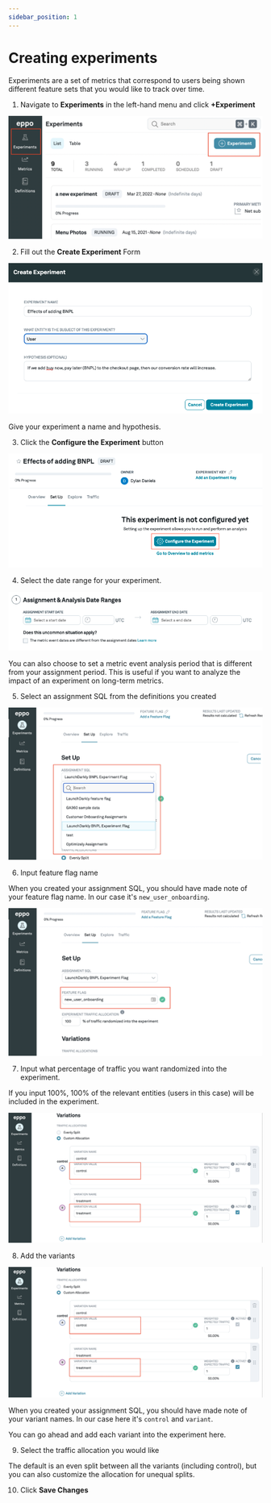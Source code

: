```yaml
---
sidebar_position: 1
---
```


# Creating experiments

Experiments are a set of metrics that correspond to users being shown different feature sets that you would like to track over time.

1. Navigate to **Experiments** in the left-hand menu and click **+Experiment**

![Create experiment](../../../static/img/building-experiments/create-experiment.png)

2. Fill out the **Create Experiment** Form

![Fill experiment form](../../../static/img/building-experiments/fill-create-experiment-form.png)

Give your experiment a name and hypothesis. 

3. Click the **Configure the Experiment** button

![Configure experiment](../../../static/img/building-experiments/set-up-and-configure-experiment.png)

4. Select the date range for your experiment.

![Select dates](../../../static/img/building-experiments/select-dates.png)

You can also choose to set a metric event analysis period that is different from your assignment period. This is useful if you want to analyze the impact of an experiment on long-term metrics.

5. Select an assignment SQL from the definitions you created

![Choose assignment SQL](../../../static/img/building-experiments/choose-assignment-sql-in-experiment.png)

6. Input feature flag name

When you created your assignment SQL, you should have made note of your feature flag name. In our case it's `new_user_onboarding`.

![Configure experiment](../../../static/img/building-experiments/choose-feature-flag-in-experiment.png)

7. Input what percentage of traffic you want randomized into the experiment.

If you input 100%, 100% of the relevant entities (users in this case) will be included in the experiment.

![Percent Traffic](../../../static/img/building-experiments/name-variants.png)

8. Add the variants

![Add variants](../../../static/img/building-experiments/name-variants.png)

When you created your assignment SQL, you should have made note of your variant names. In our case here it's `control` and `variant`.

You can go ahead and add each variant into the experiment here.

9. Select the traffic allocation you would like

The default is an even split between all the variants (including control), but you can also customize the allocation for unequal splits.

10. Click **Save Changes**
